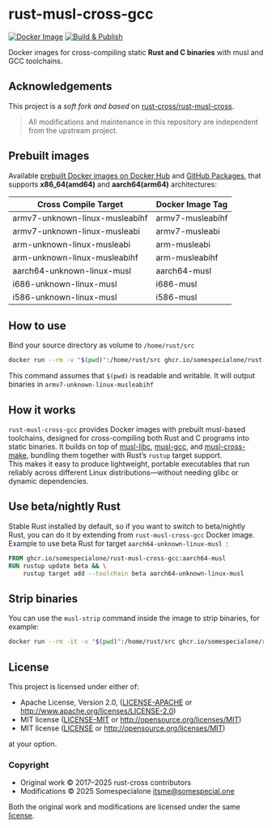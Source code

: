 # rust-musl-cross-gcc

[![Docker Image](https://img.shields.io/docker/pulls/somespecialone/rust-musl-cross-gcc.svg?maxAge=2592000)](https://hub.docker.com/r/somespecialone/rust-musl-cross-gcc/)
[![Build & Publish](https://github.com/somespecialone/rust-musl-cross-gcc/actions/workflows/ci.yml/badge.svg)](https://github.com/somespecialone/rust-musl-cross-gcc/actions/workflows/ci.yml)

Docker images for cross-compiling static **Rust and C binaries** with musl and GCC toolchains.

## Acknowledgements

This project is a _soft fork and based_ on [rust-cross/rust-musl-cross](https://github.com/rust-cross/rust-musl-cross).

> All modifications and maintenance in this repository are independent from the upstream project.

## Prebuilt images

Available [prebuilt Docker images on Docker Hub](https://hub.docker.com/r/somespecialone/rust-musl-cross-gcc/)
and [GitHub Packages](https://github.com/somespecialone/rust-musl-cross-gcc/pkgs/container/rust-musl-cross-gcc),
that supports **x86_64(amd64)** and **aarch64(arm64)** architectures:

| Cross Compile Target           | Docker Image Tag |
|--------------------------------|------------------|
| armv7-unknown-linux-musleabihf | armv7-musleabihf |
| armv7-unknown-linux-musleabi   | armv7-musleabi   |
| arm-unknown-linux-musleabi     | arm-musleabi     |
| arm-unknown-linux-musleabihf   | arm-musleabihf   |
| aarch64-unknown-linux-musl     | aarch64-musl     |
| i686-unknown-linux-musl        | i686-musl        |
| i586-unknown-linux-musl        | i586-musl        |

## How to use

Bind your source directory as volume to `/home/rust/src`

```sh
docker run --rm -v "$(pwd)":/home/rust/src ghcr.io/somespecialone/rust-musl-cross-gcc:armv7-musleabihf /bin/bash -c "cargo build --release"
```

This command assumes that `$(pwd)` is readable and writable. It will output binaries in `armv7-unknown-linux-musleabihf`

## How it works

`rust-musl-cross-gcc` provides Docker images with prebuilt musl-based toolchains, designed for cross-compiling both Rust
and C programs into static binaries. It builds on top of [musl-libc](http://www.musl-libc.org/),
[musl-gcc](http://www.musl-libc.org/how.html), and [musl-cross-make](https://github.com/richfelker/musl-cross-make),
bundling them together with Rust’s `rustup` target support.  
This makes it easy to produce lightweight, portable executables that run reliably across different Linux
distributions—without needing glibc or dynamic dependencies.

## Use beta/nightly Rust

Stable Rust installed by default, so if you want to switch to beta/nightly Rust, you can do it by extending
from `rust-musl-cross-gcc` Docker image.
Example to use beta Rust for target `aarch64-unknown-linux-musl `:

```dockerfile
FROM ghcr.io/somespecialone/rust-musl-cross-gcc:aarch64-musl
RUN rustup update beta && \
    rustup target add --toolchain beta aarch64-unknown-linux-musl 
```

## Strip binaries

You can use the `musl-strip` command inside the image to strip binaries, for example:

```bash
docker run --rm -it -v "$(pwd)":/home/rust/src ghcr.io/somespecialone/rust-musl-cross-gcc:aarch64-musl musl-strip /home/rust/src/target/release/example
```

## License

This project is licensed under either of:

- Apache License, Version 2.0, ([LICENSE-APACHE](LICENSE-APACHE.txt) or <http://www.apache.org/licenses/LICENSE-2.0>)
- MIT license ([LICENSE-MIT](LICENSE-MIT.txt) or <http://opensource.org/licenses/MIT>)
- MIT license ([LICENSE](LICENSE) or <http://opensource.org/licenses/MIT>)

at your option.

### Copyright

- Original work © 2017–2025 rust-cross contributors
- Modifications © 2025 Somespecialone <itsme@somespecial.one>

Both the original work and modifications are licensed under the same [license](#license).
